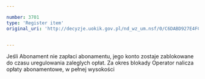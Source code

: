 ```yaml
---

number: 3701
type: 'Register item'
original_uri: 'http://decyzje.uokik.gov.pl/nd_wz_um.nsf/0/C6DABD927E4FC10EC1257A750027CFAA?OpenDocument'


---
```


Jeśli Abonament nie zapłaci abonamentu, jego konto zostaje zablokowane do czasu uregulowania zaleglych opłat. Za okres blokady Operator nalicza opłaty abonamentowe, w pełnej wysokości
